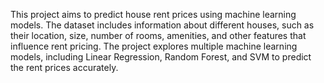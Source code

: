 This project aims to predict house rent prices using machine learning models. The dataset includes information about different houses, such as their location, size, number of rooms, amenities, and other features that influence rent pricing. The project explores multiple machine learning models, including Linear Regression, Random Forest, and SVM to predict the rent prices accurately.
